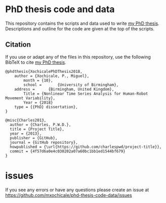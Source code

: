 # PhD thesis code and data

This repository contains the scripts and data used to write 
[my PhD thesis](http://).
Descriptions and outline for the code are given at the top of the scripts.


## Citation


If you use or adapt any of the files in this repository,
use the following BibTeX to cite [my PhD thesis](http://).

```
@phdthesis{XochicalePhDThesis2018,
	author = {Xochicale, P., Miguel},
    	month = {10},
    	school =       {University of Birmingham},
  	address =      {Birmingham, United Kingdom},
    	Title = {Nonlinear Time Series Analysis for Human-Robot Movement Variability},
    	Year = {2018}
  	type = {{PhD} dissertation},
}
```


```
@misc{Charles2013,
  author = {Charles, P.W.D.},
  title = {Project Title},
  year = {2013},
  publisher = {GitHub},
  journal = {GitHub repository},
  howpublished = {\url{https://github.com/charlespwd/project-title}},
  commit = {4f57d6a0e4c030202a07a60bc1bb1ed1544bf679}
}
```



# issues

If you see any errors or have any questions
please create an issue at https://github.com/mxochicale/phd-thesis-code-data/issues


